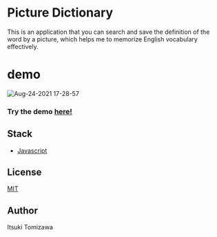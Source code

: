 # Picture Dictionary # 

This is an application that you can search and save the definition of the word by a picture, which helps me to memorize English vocabulary effectively. 

# demo

![Aug-24-2021 17-28-57](https://user-images.githubusercontent.com/48965717/130707064-b28c4750-334b-43ba-87fd-7f64feaf2f46.gif)


### Try the demo [here!](https://loving-rosalind-89a04b.netlify.app/)

## Stack

- [Javascript](https://www.javascript.com/)

## License

[MIT](https://choosealicense.com/licenses/mit/)

## Author

Itsuki Tomizawa




